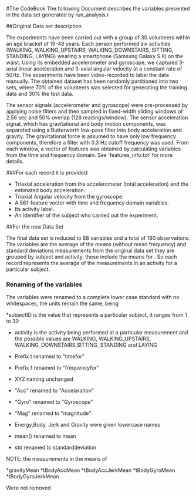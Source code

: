 #The CodeBook
The following Document describes the variables presented in the data set generated by run_analysis.r

##Original Data set description

The experiments have been carried out with a group of 30 volunteers within an age bracket of 19-48 years. Each person performed six activities (WALKING, WALKING_UPSTAIRS, WALKING_DOWNSTAIRS, SITTING, STANDING, LAYING) wearing a smartphone (Samsung Galaxy S II) on the waist. Using its embedded accelerometer and gyroscope, we captured 3-axial linear acceleration and 3-axial angular velocity at a constant rate of 50Hz. The experiments have been video-recorded to label the data manually. The obtained dataset has been randomly partitioned into two sets, where 70% of the volunteers was selected for generating the training data and 30% the test data. 

The sensor signals (accelerometer and gyroscope) were pre-processed by applying noise filters and then sampled in fixed-width sliding windows of 2.56 sec and 50% overlap (128 readings/window). The sensor acceleration signal, which has gravitational and body motion components, was separated using a Butterworth low-pass filter into body acceleration and gravity. The gravitational force is assumed to have only low frequency components, therefore a filter with 0.3 Hz cutoff frequency was used. From each window, a vector of features was obtained by calculating variables from the time and frequency domain. See 'features_info.txt' for more details. 

###For each record it is provided:

* Triaxial acceleration from the accelerometer (total acceleration) and the estimated body acceleration.
* Triaxial Angular velocity from the gyroscope. 
* A 561-feature vector with time and frequency domain variables. 
* Its activity label. 
* An identifier of the subject who carried out the experiment.

##For the new Data Set

The final data set is reduced to 68 variables and a total of 180 observations. The variables are the average of the means (without mean frequency) and standard deviations measurements from the original data set they are grouped by subject and activity, these include the means for . So each record represents the average of the measurements in an activity for a particular subject. 

### Renaming of the variables
The variables were renamed to a complete lower case standard with no whitespaces, the units remain the same, being

*subjectID is the value that represents a particular subject, it ranges from 1 to 30
* activity is the activity being performed at a particular measurement and the possible values are WALKING, WALKING_UPSTAIRS, WALKING_DOWNSTAIRS,SITTING, STANDING and LAYING

* Prefix t renamed to "timefor" 
* Prefix f renamed to "frequencyfor"
* XYZ naming unchanged
* "Acc" renamed to "Accelaration"
* "Gyro" renamed to "Gyroscope"
* "Mag" renamed to "magnitude"
* Energy,Body, Jerk and Gravity were given lowercase names
* mean() renamed to mean
* std renamed to standarddeviation

NOTE: the measurements in the means of 

*gravityMean
*tBodyAccMean
*tBodyAccJerkMean
*tBodyGyroMean
*tBodyGyroJerkMean

Were not removed